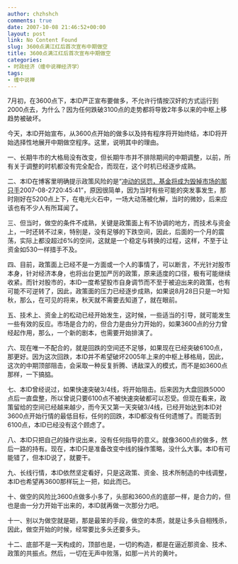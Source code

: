 ```yaml
---
author: chzhshch
comments: true
date: 2007-10-08 21:46:52+00:00
layout: post
link: No Content Found
slug: 3600点满江红后首次宣布中期做空
title: 3600点满江红后首次宣布中期做空
categories:
- 时政经济（缠中说禅经济学）
tags:
- 缠中说禅
---
```


			

7月初，在3600点下，本ID严正宣布要做多，不允许行情按汉奸的方式运行到2000点去，为什么？因为任何跌破3100点的走势都将导致2年多以来的中枢上移趋势被破坏。

今天，本ID开始宣布，从3600点开始的做多以及持有程序将开始终结，本ID将开始选择性地展开中期做空程序。这里，说明其中的理由。

一、长期牛市的大格局没有改变，但长期牛市并不排除期间的中期调整，以前，所有关于调整的时机都没有完全配合，而现在，这个时机已经逐步成熟。

二、本ID在博客里明确提示政策风险的是“[冲动的惩罚，基金将成为毁掉市场的那只手](http://blog.sina.com.cn/s/blog_486e105c01000cee.html)2007-08-2720:45:41”，原因很简单，因为当时有些可能的突发事发生，那时刚好在5200点上下，在电光火石中，一场大动荡被化解，当时的微妙，后来应该也有不少人有所耳闻了。

三、但当时，做空的条件不成熟，关键是政策面上有不协调的地方，而技术与资金上，一时还转不过来，特别是，没有足够的下跌空间，因此，后面的一个月的震荡，实际上都没超过6%的空间，这就是一个稳定与转换的过程，这样，不至于让资金如530一样措手不及。

四、目前，政策面上已经不是一方面或一个人的事情了，可以断言，不光针对股市本身，针对经济本身，也将出台更加严厉的政策，原来适度的口径，极有可能继续收紧。而针对股市的，本ID一度希望股市自身调节而不至于被迫出来的政策，也有可能不可逆转了，因此，政策面的压力已经逐步成熟，如果说8月28日只是一叶知秋，那么，在可见的将来，秋天就不需要去知道了，就在眼前。

五、技术上、资金上的松动已经开始发生，这时候，一些适当的引导，就可能发生一些有效的反应。市场是合力的，但合力是由分力开始的，如果3600点的分力曾经起作用，那么，一个新的剧本，也需要开始排演了。

六、现在唯一不配合的，就是回跌的空间还不足够，如果现在已经突破6100点，那更好。因为这次回跌，本ID并不希望破坏2005年上来的中枢上移格局，因此，这次的中期顶部阻击，会采取一种反复折腾、诱敌深入的模式，而不是如3600点那样，一下搞掂。

七、本ID曾经说过，如果快速突破3/4线，将开始阻击。后来因为大盘回跌5000点后一直盘整，所以曾说只要6100点不被快速突破都可以忍受。但现在看来，政策留给的空间已经越来越少，而今天又第一天突破3/4线，已经开始达到本ID对3600点开始行情的最低目标，任何的回跌，本ID都没有任何遗憾了。而能否到6100点，本ID已经没有这个顾虑了。

八、本ID只把自己的操作说出来，没有任何指导的意义。就像3600点的做多，然后一路的持有。现在，本ID只是准备改变中线的操作策略，没什么大事。本ID有可能错了，但本ID说了，就要干。

九、长线行情，本ID依然坚定看好，只是这政策、资金、技术所制造的中线调整，本ID也希望再3600那样玩上一把，如此而已。

十、做空的风险比3600点做多小多了，头部和3600点的底部一样，是合力的，但也是由一分力开始干出来的，本ID就再做一次那分力吧。

十一、别以为做空就是砸，那是最笨的手段，做空的本质，就是让多头自相残杀，因此，做空开始的时候，经常要比多头还要多头。

十二、底部不是一天构成的，顶部也是，一切的构造，都是在逼近那资金、技术、政策的共振点。然后，一切在无声中败落，如那一片片的黄叶。
